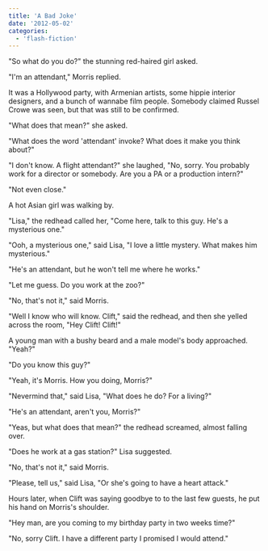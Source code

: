 ```yaml
---
title: 'A Bad Joke'
date: '2012-05-02'
categories:
  - 'flash-fiction'
---
```


"So what do you do?" the stunning red-haired girl asked.

<!-- truncate -->


"I'm an attendant," Morris replied.

It was a Hollywood party, with Armenian artists, some hippie interior designers,
and a bunch of wannabe film people. Somebody claimed Russel Crowe was seen, but
that was still to be confirmed.

"What does that mean?" she asked.

"What does the word 'attendant' invoke? What does it make you think about?"

"I don't know. A flight attendant?" she laughed, "No, sorry. You probably work
for a director or somebody. Are you a PA or a production intern?"

"Not even close."

A hot Asian girl was walking by.

"Lisa," the redhead called her, "Come here, talk to this guy. He's a mysterious
one."

"Ooh, a mysterious one," said Lisa, "I love a little mystery. What makes him
mysterious."

"He's an attendant, but he won't tell me where he works."

"Let me guess. Do you work at the zoo?"

"No, that's not it," said Morris.

"Well I know who will know. Clift," said the redhead, and then she yelled across
the room, "Hey Clift! Clift!"

A young man with a bushy beard and a male model's body approached. "Yeah?"

"Do you know this guy?"

"Yeah, it's Morris. How you doing, Morris?"

"Nevermind that," said Lisa, "What does he do? For a living?"

"He's an attendant, aren't you, Morris?"

"Yeas, but what does that mean?" the redhead screamed, almost falling over.

"Does he work at a gas station?" Lisa suggested.

"No, that's not it," said Morris.

"Please, tell us," said Lisa, "Or she's going to have a heart attack."

Hours later, when Clift was saying goodbye to to the last few guests, he put his
hand on Morris's shoulder.

"Hey man, are you coming to my birthday party in two weeks time?"

"No, sorry Clift. I have a different party I promised I would attend."
